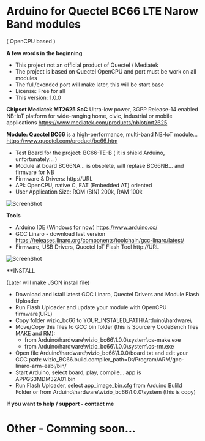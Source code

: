 # Arduino for Quectel BC66 LTE Narow Band modules 
( OpenCPU based )

**A few words in the beginning**
* This project not an official product of Quectel / Mediatek
* The project is based on Quectel OpenCPU and port must be work on all modules
* The full/exended port will make later, this will be start base
* License: Free for all
* This version: 1.0.0

**Chipset Mediatek MT2625 SoC**
Ultra-low power, 3GPP Release-14 enabled NB-IoT platform for wide-ranging home, civic, industrial or mobile applications
https://www.mediatek.com/products/nbIot/mt2625


**Module: Quectel BC66**
is a high-performance, multi-band NB-IoT module...
https://www.quectel.com/product/bc66.htm
* Test Board for the project: BC66-TE-B ( it is shield Arduino, unfortunately... )
* Module at board BC66NA... is obsolete, will replase BC66NB... and firmvare for NB
* Firmware & Drivers: http://URL
* API: OpenCPU, native C, EAT (Embedded AT) oriented
* User Application Size: ROM (BIN) 200k, RAM 100k

![ScreenShot](https://raw.githubusercontent.com/Wiz-IO/Arduino_MT2625_BC66/master/board.jpg)

**Tools**
* Arduino IDE (Windows for now)
https://www.arduino.cc/
* GCC Linaro - download last version
https://releases.linaro.org/components/toolchain/gcc-linaro/latest/
* Firmware, USB Drivers, Quectel IoT Flash Tool
http://URL

![ScreenShot](https://raw.githubusercontent.com/Wiz-IO/Arduino_MT2625_BC66/master/Arduino.jpg)

**INSTALL

(Later will make JSON install file)

* Download and istall latest GCC Linaro, Quectel Drivers and Module Flash Uploader
* Run Flash Uploader and update your module with OpenCPU firmware(URL)
* Copy folder wizio_bc66 to YOUR_INSTALED_PATH\Arduino\hardware\
* Move/Copy this files to GCC bin folder (this is Sourcery CodeBench files MAKE and RM):
    * from Arduino\hardware\wizio_bc66\1.0.0\system\cs-make.exe
    * from Arduino\hardware\wizio_bc66\1.0.0\system\cs-rm.exe
* Open file Arduino\hardware\wizio_bc66\1.0.0\board.txt and edit your GCC path: wizio_BC66.build.compiler_path=D:/Program/ARM/gcc-linaro-arm-eabi/bin/
* Start Arduino, select board, play, compile... app is APPGS3MDM32A01.bin
* Run Flash Uploader, select app_image_bin.cfg from Arduino Bulild Folder or from Arduino\hardware\wizio_bc66\1.0.0\system (this is copy) 



**If you want to help / support - contact me**

# Other - Comming soon...
